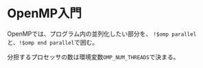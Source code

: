 # OpenMP入門

OpenMPでは、プログラム内の並列化したい部分を、 
`!$omp parallel`と、`!$omp end parallel`で囲む。

分担するプロセッサの数は環境変数`OMP_NUM_THREADS`で決まる。 
